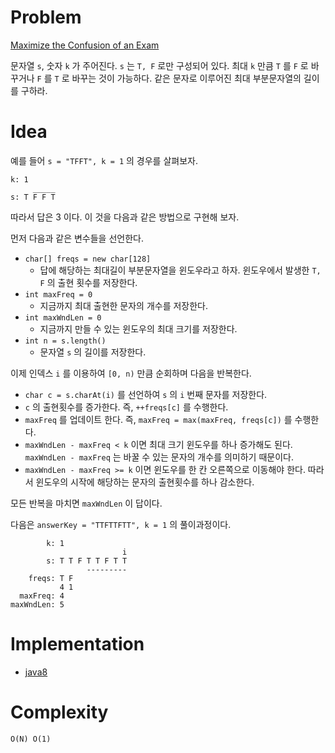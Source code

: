 # Problem

[Maximize the Confusion of an Exam](https://leetcode.com/problems/maximize-the-confusion-of-an-exam/)

문자열 `s`, 숫자 `k` 가 주어진다. `s` 는 `T, F` 로만 구성되어 있다.
최대 `k` 만큼 `T` 를 `F` 로 바꾸거나 `F` 를 `T` 로 바꾸는 것이
가능하다. 같은 문자로 이루어진 최대 부분문자열의 길이를 구하라.

# Idea

예를 들어 `s = "TFFT", k = 1` 의 경우를 살펴보자.

```
k: 1
     _____
s: T F F T
```

따라서 답은 3 이다. 이 것을 다음과 같은 방법으로 구현해 보자.

먼저 다음과 같은 변수들을 선언한다.

* `char[] freqs = new char[128]` 
  * 답에 해당하는 최대길이 부분문자열을 윈도우라고 하자. 윈도우에서
    발생한 `T, F` 의 출현 횟수를 저장한다.
* `int maxFreq = 0`
  * 지금까지 최대 출현한 문자의 개수를 저장한다.
* `int maxWndLen = 0`
  * 지금까지 만들 수 있는 윈도우의 최대 크기를 저장한다.
* `int n = s.length()`
  * 문자열 `s` 의 길이를 저장한다.
  
이제 인덱스 `i` 를 이용하여 `[0, n)` 만큼 순회하며 다음을 반복한다.

* `char c = s.charAt(i)` 를 선언하여 `s` 의 `i` 번째 문자를 저장한다.
* `c` 의 출현횟수를 증가한다. 즉, `++freqs[c]` 를 수행한다.
* `maxFreq` 를 업데이트 한다. 즉, `maxFreq = max(maxFreq, freqs[c])` 를 수행한다.
* `maxWndLen - maxFreq < k` 이면 최대 크기 윈도우를 하나 증가해도
  된다. `maxWndLen - maxFreq` 는 바꿀 수 있는 문자의 개수를 의미하기
  때문이다.
* `maxWndLen - maxFreq >= k` 이면 윈도우를 한 칸 오른쪽으로 이동해야
  한다. 따라서 윈도우의 시작에 해당하는 문자의 출현횟수를 하나 감소한다.
  
모든 반복을 마치면 `maxWndLen` 이 답이다.

다음은 `answerKey = "TTFTTFTT", k = 1` 의 풀이과정이다.

```
        k: 1
                         i
        s: T T F T T F T T
                 ---------
    freqs: T F
           4 1
  maxFreq: 4
maxWndLen: 5
```

# Implementation

* [java8](MainApp.java)

# Complexity

```
O(N) O(1)
```

